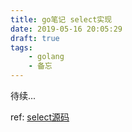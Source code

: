```yaml
---
title: go笔记 select实现
date: 2019-05-16 20:05:29
draft: true
tags:
    - golang
    - 备忘
---
```


待续...

ref: [select源码](https://golang.org/src/runtime/select.go)
